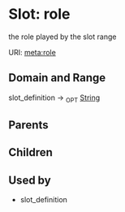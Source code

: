 
# Slot: role


the role played by the slot range

URI: [meta:role](https://w3id.org/biolink/biolinkml/meta/role)


## Domain and Range

slot_definition ->  <sub>OPT</sub> [String](types/String.md)

## Parents


## Children


## Used by

 * slot_definition
